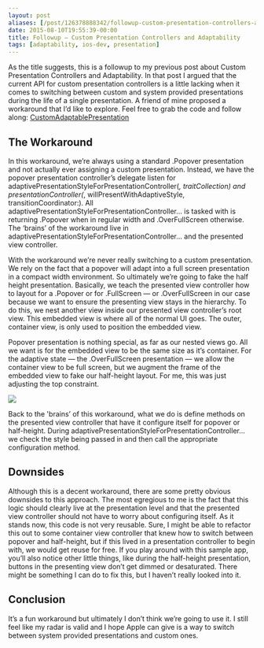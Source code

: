 ```yaml
---
layout: post
aliases: [/post/126378888342/followup-custom-presentation-controllers-and]
date: 2015-08-10T19:55:39-00:00
title: Followup – Custom Presentation Controllers and Adaptability
tags: [adaptability, ios-dev, presentation]
---
```


As the title suggests, this is a followup to my previous post about Custom Presentation Controllers and Adaptability. In that post I argued that the current API for custom presentation controllers is a little lacking when it comes to switching between custom and system provided presentations during the life of a single presentation. A friend of mine proposed a workaround that I’d like to explore. Feel free to grab the code and follow along: [CustomAdaptablePresentation](https://github.com/JakeCarter/CustomAdaptablePresentation)

## The Workaround

In this workaround, we’re always using a standard .Popover presentation and not actually ever assigning a custom presentation. Instead, we have the popover presentation controller’s delegate listen for adaptivePresentationStyleForPresentationController(_, traitCollection) and presentationController(_, willPresentWithAdaptiveStyle, transitionCoordinator:). All adaptivePresentationStyleForPresentationController... is tasked with is returning .Popover when in regular width and .OverFullScreen otherwise. The ‘brains’ of the workaround live in adaptivePresentationStyleForPresentationController... and the presented view controller.

With the workaround we’re never really switching to a custom presentation. We rely on the fact that a popover will adapt into a full screen presentation in a compact width environment. So ultimately we’re going to fake the half height presentation. Basically, we teach the presented view controller how to layout for a .Popover or for .FullScreen — or .OverFullScreen in our case because we want to ensure the presenting view stays in the hierarchy. To do this, we nest another view inside our presented view controller’s root view. This embedded view is where all of the normal UI goes. The outer, container view, is only used to position the embedded view.

Popover presentation is nothing special, as far as our nested views go. All we want is for the embedded view to be the same size as it’s container. For the adaptive state — the .OverFullScreen presentation — we allow the container view to be full screen, but we augment the frame of the embedded view to fake our half-height layout. For me, this was just adjusting the top constraint.

![](view-debugger.png)

Back to the 'brains’ of this workaround, what we do is define methods on the presented view controller that have it configure itself for popover or half-height. During adaptivePresentationStyleForPresentationController... we check the style being passed in and then call the appropriate configuration method.

## Downsides

Although this is a decent workaround, there are some pretty obvious downsides to this approach. The most egregious to me is the fact that this logic should clearly live at the presentation level and that the presented view controller should not have to worry about configuring itself. As it stands now, this code is not very reusable. Sure, I might be able to refactor this out to some container view controller that knew how to switch between popover and half-height, but if this lived in a presentation controller to begin with, we would get reuse for free. If you play around with this sample app, you’ll also notice other little things, like during the half-height presentation, buttons in the presenting view don’t get dimmed or desaturated. There might be something I can do to fix this, but I haven’t really looked into it.

## Conclusion

It’s a fun workaround but ultimately I don’t think we’re going to use it. I still feel like my radar is valid and I hope Apple can give is a way to switch between system provided presentations and custom ones.
